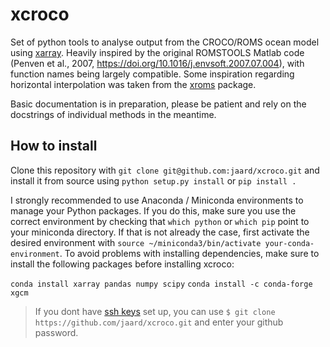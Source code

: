 # xcroco
Set of python tools to analyse output from the CROCO/ROMS ocean model using [xarray](https://github.com/pydata/xarray).
Heavily inspired by the original ROMSTOOLS Matlab code (Penven et al., 2007, https://doi.org/10.1016/j.envsoft.2007.07.004), with function names being largely compatible. Some inspiration regarding horizontal interpolation was taken from the [xroms](https://github.com/bjornaa/xroms) package.

Basic documentation is in preparation, please be patient and rely on the docstrings of individual methods in the meantime.

## How to install
Clone this repository with `git clone git@github.com:jaard/xcroco.git` and
install it from source using `python setup.py install` or `pip install .`

I strongly recommended to use Anaconda / Miniconda environments to manage your Python packages.
If you do this, make sure you use the correct environment by checking that `which python` or `which pip` point to your miniconda directory. If that is not already the case, first activate the desired environment with `source ~/miniconda3/bin/activate your-conda-environment`.
To avoid problems with installing dependencies, make sure to install the following packages before installing xcroco:

`conda install xarray pandas numpy scipy`
`conda install -c conda-forge xgcm`


>If you dont have [ssh keys](https://help.github.com/en/articles/adding-a-new-ssh-key-to-your-github-account) set up, you can use `$ git clone https://github.com/jaard/xcroco.git` and enter your github password.

